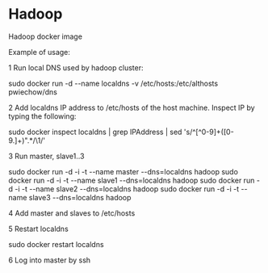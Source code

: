 Hadoop
====

Hadoop docker image

Example of usage:

1 Run local DNS used by hadoop cluster:

sudo docker run -d --name localdns -v /etc/hosts:/etc/althosts pwiechow/dns

2 Add localdns IP address to /etc/hosts of the host machine. Inspect IP by typing the following:

sudo docker inspect localdns | grep IPAddress | sed 's/^[^0-9]\+\([0-9\.]\+\)\".*/\1/'

3 Run master, slave1..3

sudo docker run -d -i -t --name master --dns=localdns hadoop
sudo docker run -d -i -t --name slave1 --dns=localdns hadoop
sudo docker run -d -i -t --name slave2 --dns=localdns hadoop
sudo docker run -d -i -t --name slave3 --dns=localdns hadoop

4 Add master and slaves to /etc/hosts

5 Restart localdns

sudo docker restart localdns

6 Log into master by ssh
